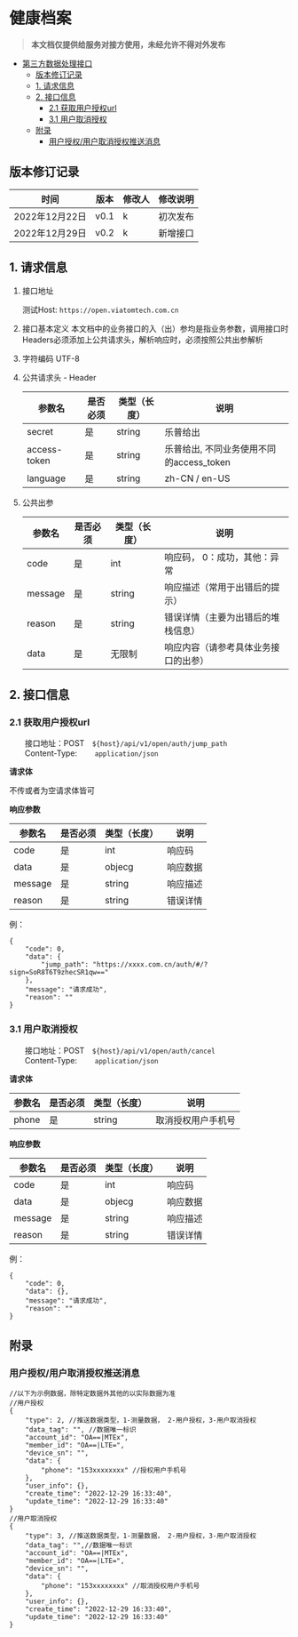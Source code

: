 # 健康档案

> **本文档仅提供给服务对接方使用，未经允许不得对外发布**

<!-- TOC -->

- [第三方数据处理接口](#第三方数据处理接口)
    - [版本修订记录](#版本修订记录)
    - [1. 请求信息](#1-请求信息)
    - [2. 接口信息](#2-接口信息)
        - [2.1 获取用户授权url](#21-获取用户授权url)
        - [3.1 用户取消授权](#31-用户取消授权)
    - [附录](#附录)
        - [用户授权/用户取消授权推送消息](#用户授权/用户取消授权推送消息)

<!-- /TOC -->



## 版本修订记录

| 时间           | 版本 | 修改人 | 修改说明 |
| -------------- | ---- | ------ | -------- |
| 2022年12月22日 | v0.1 | k   | 初次发布 |
| 2022年12月29日 | v0.2 | k   | 新增接口 |


## 1. 请求信息

1. 接口地址

   测试Host: `https://open.viatomtech.com.cn`

2. 接口基本定义
   本文档中的业务接口的入（出）参均是指业务参数，调用接口时Headers必须添加上公共请求头，解析响应时，必须按照公共出参解析

3. 字符编码
   UTF-8

4. 公共请求头 - Header

   | 参数名        | 是否必须     | 类型（长度） | 说明                                     |
   | ------------ | ----------- | ------------ | ------------------------------------- |
   | secret       | 是          | string       | 乐普给出                                |
   | access-token | 是       | string       | 乐普给出, 不同业务使用不同的access_token      |
   | language     | 是       | string       | zh-CN  / en-US                            |

5. 公共出参

   | 参数名  | 是否必须 | 类型（长度） | 说明                                 |
   | ------- | -------- | ------------ | ------------------------------------ |
   | code    | 是       | int          | 响应码， 0：成功，其他：异常          |
   | message | 是       | string       | 响应描述（常用于出错后的提示）       |
   | reason  | 是       | string       | 错误详情（主要为出错后的堆栈信息）   |
   | data    | 是       | 无限制       | 响应内容（请参考具体业务接口的出参） |

## 2. 接口信息

### 2.1 获取用户授权url

&emsp;&emsp;接口地址：POST&emsp;`${host}/api/v1/open/auth/jump_path` \
&emsp;&emsp;Content-Type:&emsp;&emsp; `application/json`

 **请求体**

不传或者为空请求体皆可



 
 **响应参数**

 | 参数名       | 是否必须  | 类型（长度）  | 说明                   |
 | ----------- | -------- | ------------| --------------------- |
 | code        | 是       | int         | 响应码    |
 | data        | 是       | objecg      | 响应数据  |
 | message     | 是       | string      | 响应描述  |
 | reason      | 是       | string      | 错误详情  |

例：
    
```jsonc
{
	"code": 0,
	"data": {
		"jump_path": "https://xxxx.com.cn/auth/#/?sign=SoR8T6T9zhecSR1qw=="
	},
	"message": "请求成功",
	"reason": ""
}
```

### 3.1 用户取消授权

&emsp;&emsp;接口地址：POST&emsp;`${host}/api/v1/open/auth/cancel` \
&emsp;&emsp;Content-Type:&emsp;&emsp; `application/json`

 **请求体**

 | 参数名       | 是否必须 | 类型（长度） | 说明                         |
 | ------------| -------- | ------------ | ------------------------ |
 | phone    | 是       | string    | 取消授权用户手机号                       |


 **响应参数**

 | 参数名       | 是否必须  | 类型（长度）  | 说明                   |
 | ----------- | -------- | ------------| --------------------- |
 | code        | 是       | int         | 响应码    |
 | data        | 是       | objecg      | 响应数据  |
 | message     | 是       | string      | 响应描述  |
 | reason      | 是       | string      | 错误详情  |

例：
    
```jsonc
{
	"code": 0,
	"data": {},
	"message": "请求成功",
	"reason": ""
}
```


## 附录

### 用户授权/用户取消授权推送消息

```jsonc
//以下为示例数据，除特定数据外其他的以实际数据为准
//用户授权
{
    "type": 2, //推送数据类型，1-测量数据， 2-用户授权，3-用户取消授权
    "data_tag": "", //数据唯一标识
    "account_id": "OA==|MTEx",
    "member_id": "OA==|LTE=",
    "device_sn": "",
    "data": {
        "phone": "153xxxxxxxx" //授权用户手机号
    },
    "user_info": {},
    "create_time": "2022-12-29 16:33:40",
    "update_time": "2022-12-29 16:33:40"
}
//用户取消授权
{
    "type": 3, //推送数据类型，1-测量数据， 2-用户授权，3-用户取消授权
    "data_tag": "",//数据唯一标识
    "account_id": "OA==|MTEx",
    "member_id": "OA==|LTE=",
    "device_sn": "",
    "data": {
        "phone": "153xxxxxxxx" //取消授权用户手机号
    },
    "user_info": {},
    "create_time": "2022-12-29 16:33:40",
    "update_time": "2022-12-29 16:33:40"
}
```
